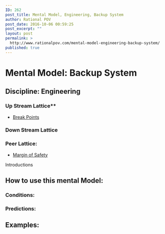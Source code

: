 ```yaml
---
ID: 262
post_title: Mental Model, Engineering, Backup System
author: Rational POV
post_date: 2016-10-06 00:59:25
post_excerpt: ""
layout: post
permalink: >
  http://www.rationalpov.com/mental-model-engineering-backup-system/
published: true
---
```

# Mental Model: Backup System

## Discipline: Engineering

### Up Stream Lattice**

*   [Break Points][1]

### Down Stream Lattice

### Peer Lattice:

*   [Margin of Safety][2]

Introductions

## How to use this mental Model:

### Conditions:

### Predictions:

## Examples:

 [1]: http://www.rationalpov.com/mental-model-engineeringbreak-point/
 [2]: https://www.farnamstreetblog.com/2013/12/margin-of-safety/